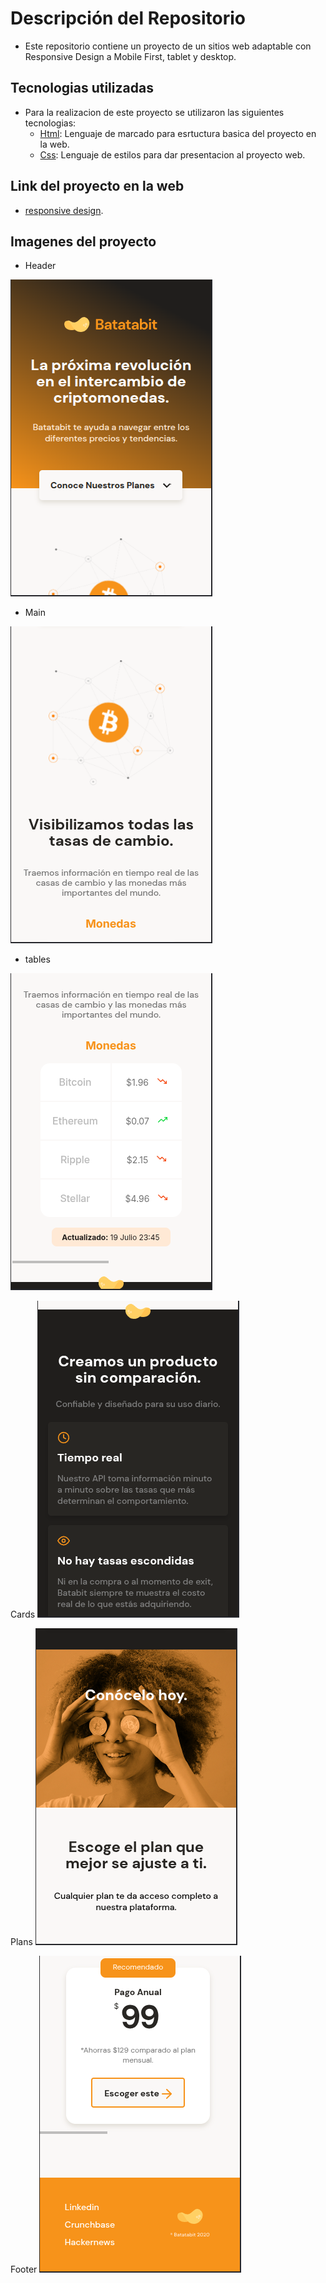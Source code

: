 # Descripción del Repositorio
- Este repositorio contiene un proyecto de un sitios web adaptable con Responsive Design a Mobile First, tablet y desktop.

## Tecnologias utilizadas
- Para la realizacion de este proyecto se utilizaron las siguientes tecnologias:
  - [Html](https://developer.mozilla.org/es/docs/Web/HTML): Lenguaje de marcado para esrtuctura basica del proyecto en la web.
  - [Css](https://developer.mozilla.org/es/docs/Web/CSS): Lenguaje de estilos para dar presentacion al proyecto web.

## Link del proyecto en la web
- [responsive design](https://responsive-design-mobile-first.netlify.app/).

## Imagenes del proyecto

- Header

![Imagen 1](./assets/screenshots/mobile1.png)

- Main

![Imagen 2](./assets/screenshots/mobile2.png)

- tables

![Imagen 3](./assets/screenshots/mobile3.png)

Cards
![Imagen 4](./assets/screenshots/mobile4.png)

Plans
![Imagen 5](./assets/screenshots/mobile5.png)

Footer
![Imagen 6](./assets/screenshots/mobile6.png)
